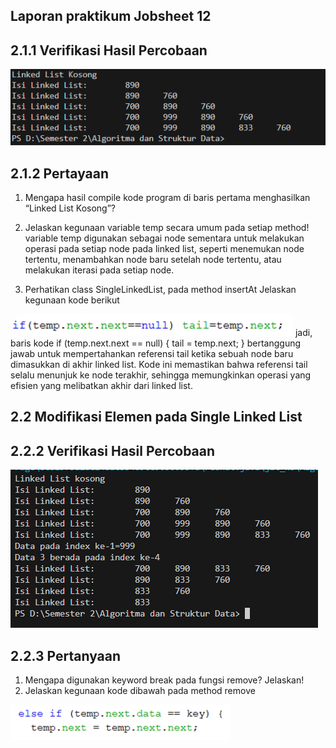 ## Laporan praktikum Jobsheet 12

## 2.1.1 Verifikasi Hasil Percobaan 
<img src = "image.png">

## 2.1.2 Pertayaan 
1. Mengapa hasil compile kode program di baris pertama menghasilkan “Linked List Kosong”?

2. Jelaskan kegunaan variable temp secara umum pada setiap method!
variable temp digunakan sebagai node sementara untuk melakukan operasi pada setiap node pada linked list, seperti menemukan node tertentu, menambahkan node baru setelah node tertentu, atau melakukan iterasi pada setiap node.
3. Perhatikan class SingleLinkedList, pada method insertAt Jelaskan kegunaan kode berikut
<img src ="image-1.png">
jadi, baris kode if (temp.next.next == null) { tail = temp.next; } bertanggung jawab untuk mempertahankan referensi tail ketika sebuah node baru dimasukkan di akhir linked list. Kode ini memastikan bahwa referensi tail selalu menunjuk ke node terakhir, sehingga memungkinkan operasi yang efisien yang melibatkan akhir dari linked list.

## 2.2 Modifikasi Elemen pada Single Linked List

## 2.2.2 Verifikasi Hasil Percobaan
<img src ="image-2.png">

## 2.2.3 Pertanyaan
1. Mengapa digunakan keyword break pada fungsi remove? Jelaskan!
2. Jelaskan kegunaan kode dibawah pada method remove
<img src = "image-3.png">